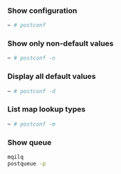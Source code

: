 ### Show configuration
```bash
~ # postconf
```

### Show only non-default values
```bash
~ # postconf -n
```

### Display all default values
```bash
~ # postconf -d
```

### List map lookup types
```bash
~ # postconf -m
```

### Show queue
```bash
mqilq
postqueue -p
```


